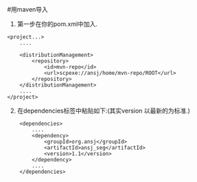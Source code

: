 #用maven导入

1. 第一步在你的pom.xml中加入.

````
<project...>
	....
	
	<distributionManagement>
		<repository>
			<id>mvn-repo</id>
			<url>scpexe://ansj/home/mvn-repo/ROOT</url>
		</repository>
	</distributionManagement>
	....
</project>
````


2. 在dependencies标签中粘贴如下:(其实version 以最新的为标准.)

````
	<dependencies>
		....
		<dependency>
			<groupId>org.ansj</groupId>
			<artifactId>ansj_seg</artifactId>
			<version>1.1</version>
		</dependency>
		....
	</dependencies>
````
